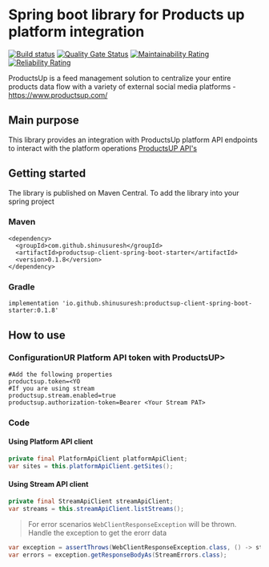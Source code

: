 # Spring boot library for Products up platform integration

[![Build status](https://github.com/shinusuresh/productsup-client-spring-boot-starter/actions/workflows/build.yml/badge.svg)](https://github.com/shinusuresh/productsup-client-spring-boot-starter/actions)
[![Quality Gate Status](https://sonarcloud.io/api/project_badges/measure?project=shinusuresh_productsup-client-spring-boot-starter&metric=alert_status)](https://sonarcloud.io/dashboard?id=shinusuresh_productsup-client-spring-boot-starter)
[![Maintainability Rating](https://sonarcloud.io/api/project_badges/measure?project=shinusuresh_productsup-client-spring-boot-starter&metric=sqale_rating)](https://sonarcloud.io/dashboard?id=shinusuresh_productsup-client-spring-boot-starter)
[![Reliability Rating](https://sonarcloud.io/api/project_badges/measure?project=shinusuresh_productsup-client-spring-boot-starter&metric=reliability_rating)](https://sonarcloud.io/dashboard?id=shinusuresh_productsup-client-spring-boot-starter)


ProductsUp is a feed management solution to centralize your entire products data flow with a variety of external social media platforms - https://www.productsup.com/

## Main purpose

This library provides an integration with ProductsUp platform API endpoints to interact with the platform operations [ProductsUP API's](https://api-docs.productsup.io/#introduction-into-our-apis)

## Getting started

The library is published on Maven Central. To add the library into your spring project

### Maven 

```
<dependency>
  <groupId>com.github.shinusuresh</groupId>
  <artifactId>productsup-client-spring-boot-starter</artifactId>
  <version>0.1.8</version>
</dependency>
```

### Gradle

```
implementation 'io.github.shinusuresh:productsup-client-spring-boot-starter:0.1.8' 
```

## How to use

### ConfigurationUR Platform API token with ProductsUP>


``` 
#Add the following properties
productsup.token=<YO
#If you are using stream
productsup.stream.enabled=true
productsup.authorization-token=Bearer <Your Stream PAT>
```

### Code

#### Using Platform API client
```java
private final PlatformApiClient platformApiClient;
var sites = this.platformApiClient.getSites();
```

#### Using Stream API client
```java
private final StreamApiClient streamApiClient;
var streams = this.streamApiClient.listStreams();
```

> For error scenarios `WebClientResponseException` will be thrown. Handle the exception to get the erorr data

```java
var exception = assertThrows(WebClientResponseException.class, () -> streamApiClient.createStream(data));
var errors = exception.getResponseBodyAs(StreamErrors.class);
```
